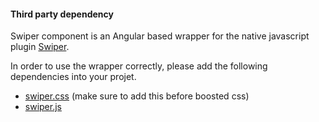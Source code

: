 #### Third party dependency

Swiper component is an Angular based wrapper for the native javascript plugin [Swiper](http://idangero.us/swiper).

In order to use the wrapper correctly, please add the following dependencies into your projet.

* [swiper.css](https://github.com/nolimits4web/Swiper/blob/master/dist/css/swiper.css) (make sure to add this before boosted css)
* [swiper.js](https://github.com/nolimits4web/Swiper/blob/master/dist/js/swiper.js)